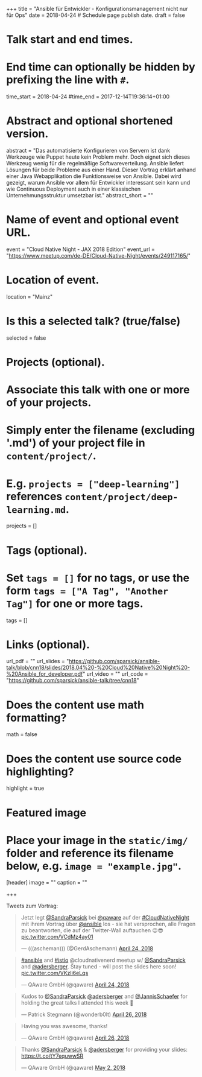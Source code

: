 +++
title = "Ansible für Entwickler - Konfigurationsmanagement nicht nur für Ops"
date = 2018-04-24  # Schedule page publish date.
draft = false

# Talk start and end times.
# End time can optionally be hidden by prefixing the line with `#`.
time_start = 2018-04-24
#time_end = 2017-12-14T19:36:14+01:00

# Abstract and optional shortened version.
abstract = "Das automatisierte Konfigurieren von Servern ist dank Werkzeuge wie Puppet heute kein Problem mehr. Doch eignet sich dieses Werkzeug wenig für die regelmäßige Softwareverteilung. Ansible liefert Lösungen für beide Probleme aus einer Hand. Dieser Vortrag erklärt anhand einer Java Webapplikation die Funktionsweise von Ansible. Dabei wird gezeigt, warum Ansible vor allem für Entwickler interessant sein kann und wie Continuous Deployment auch in einer klassischen Unternehmungsstruktur umsetzbar ist."
abstract_short = ""

# Name of event and optional event URL.
event = "Cloud Native Night - JAX 2018 Edition"
event_url = "https://www.meetup.com/de-DE/Cloud-Native-Night/events/249117165/"

# Location of event.
location = "Mainz"

# Is this a selected talk? (true/false)
selected = false

# Projects (optional).
#   Associate this talk with one or more of your projects.
#   Simply enter the filename (excluding '.md') of your project file in `content/project/`.
#   E.g. `projects = ["deep-learning"]` references `content/project/deep-learning.md`.
projects = []

# Tags (optional).
#   Set `tags = []` for no tags, or use the form `tags = ["A Tag", "Another Tag"]` for one or more tags.
tags = []

# Links (optional).
url_pdf = ""
url_slides = "https://github.com/sparsick/ansible-talk/blob/cnn18/slides/2018.04%20-%20Cloud%20Native%20Night%20-%20Ansible_for_developer.pdf"
url_video = ""
url_code = "https://github.com/sparsick/ansible-talk/tree/cnn18"

# Does the content use math formatting?
math = false

# Does the content use source code highlighting?
highlight = true

# Featured image
# Place your image in the `static/img/` folder and reference its filename below, e.g. `image = "example.jpg"`.
[header]
image = ""
caption = ""

+++

Tweets zum Vortrag:

<blockquote class="twitter-tweet" data-partner="tweetdeck"><p lang="de" dir="ltr">Jetzt legt <a href="https://twitter.com/SandraParsick?ref_src=twsrc%5Etfw">@SandraParsick</a> bei <a href="https://twitter.com/qaware?ref_src=twsrc%5Etfw">@qaware</a> auf der <a href="https://twitter.com/hashtag/CloudNativeNight?src=hash&amp;ref_src=twsrc%5Etfw">#CloudNativeNight</a> mit ihrem Vortrag über <a href="https://twitter.com/ansible?ref_src=twsrc%5Etfw">@ansible</a> los - sie hat versprochen, alle Fragen zu beantworten, die auf der Twitter-Wall auftauchen 😉😎 <a href="https://t.co/VCdMz4ay01">pic.twitter.com/VCdMz4ay01</a></p>&mdash; (((ascheman))) (@GerdAschemann) <a href="https://twitter.com/GerdAschemann/status/988835032923066368?ref_src=twsrc%5Etfw">April 24, 2018</a></blockquote>
<script async src="https://platform.twitter.com/widgets.js" charset="utf-8"></script>

<blockquote class="twitter-tweet" data-partner="tweetdeck"><p lang="en" dir="ltr"><a href="https://twitter.com/hashtag/ansible?src=hash&amp;ref_src=twsrc%5Etfw">#ansible</a> and <a href="https://twitter.com/hashtag/istio?src=hash&amp;ref_src=twsrc%5Etfw">#istio</a> @cloudnativenerd meetup w/ <a href="https://twitter.com/SandraParsick?ref_src=twsrc%5Etfw">@SandraParsick</a> and <a href="https://twitter.com/adersberger?ref_src=twsrc%5Etfw">@adersberger</a>. Stay tuned - will post the slides here soon! <a href="https://t.co/VKzli6eLqs">pic.twitter.com/VKzli6eLqs</a></p>&mdash; QAware GmbH (@qaware) <a href="https://twitter.com/qaware/status/988853949682855936?ref_src=twsrc%5Etfw">April 24, 2018</a></blockquote>
<script async src="https://platform.twitter.com/widgets.js" charset="utf-8"></script>

<blockquote class="twitter-tweet" data-conversation="none" data-cards="hidden" data-partner="tweetdeck"><p lang="en" dir="ltr">Kudos to <a href="https://twitter.com/SandraParsick?ref_src=twsrc%5Etfw">@SandraParsick</a> <a href="https://twitter.com/adersberger?ref_src=twsrc%5Etfw">@adersberger</a> and <a href="https://twitter.com/JannisSchaefer?ref_src=twsrc%5Etfw">@JannisSchaefer</a> for holding the great talks I attended this week 🙂</p>&mdash; Patrick Stegmann (@wonderb0lt) <a href="https://twitter.com/wonderb0lt/status/989602219698917379?ref_src=twsrc%5Etfw">April 26, 2018</a></blockquote>
<script async src="https://platform.twitter.com/widgets.js" charset="utf-8"></script>

<blockquote class="twitter-tweet" data-partner="tweetdeck"><p lang="en" dir="ltr">Having you was awesome, thanks!</p>&mdash; QAware GmbH (@qaware) <a href="https://twitter.com/qaware/status/989603957902397441?ref_src=twsrc%5Etfw">April 26, 2018</a></blockquote>
<script async src="https://platform.twitter.com/widgets.js" charset="utf-8"></script>

<blockquote class="twitter-tweet" data-partner="tweetdeck"><p lang="en" dir="ltr">Thanks <a href="https://twitter.com/SandraParsick?ref_src=twsrc%5Etfw">@SandraParsick</a> &amp; <a href="https://twitter.com/adersberger?ref_src=twsrc%5Etfw">@adersberger</a> for providing your slides: <a href="https://t.co/tY7equwwSR">https://t.co/tY7equwwSR</a></p>&mdash; QAware GmbH (@qaware) <a href="https://twitter.com/qaware/status/991676811011600385?ref_src=twsrc%5Etfw">May 2, 2018</a></blockquote>
<script async src="https://platform.twitter.com/widgets.js" charset="utf-8"></script>

